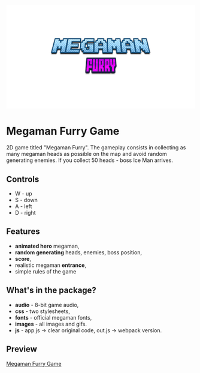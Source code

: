 ![Megaman Furry](https://github.com/TuneLord/Megaman_Furry_Game/blob/master/LogoMain.png)

# Megaman Furry Game
2D game titled "Megaman Furry". The gameplay consists in collecting as many megaman heads as possible on the map and avoid random generating enemies. If you collect 50 heads - boss Ice Man arrives.

## Controls
* W - up
* S - down
* A - left
* D - right

## Features
* **animated hero** megaman, 
* **random generating** heads, enemies, boss position, 
* **score**, 
* realistic megaman **entrance**, 
* simple rules of the game 

## What's in the package?
* **audio** - 8-bit game audio,
* **css** - two stylesheets,
* **fonts** - official megaman fonts,
* **images** - all images and gifs. 
* **js** - app.js -> clear original code, out.js -> webpack version.

## Preview
[Megaman Furry Game](https://tunelord.github.io/Megaman_Furry_Game/)
